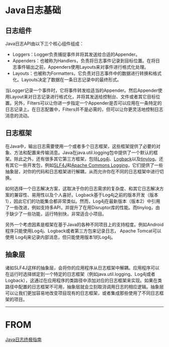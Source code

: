 # Java日志基础
## 日志组件  
Java日志API由以下三个核心组件组成：

* Loggers：Logger负责捕捉事件并将其发送给合适的Appender。
* Appenders：也被称为Handlers，负责将日志事件记录到目标位置。在将日志事件输出之前，Appenders使用Layouts来对事件进行格式化处理。
* Layouts：也被称为Formatters，它负责对日志事件中的数据进行转换和格式化。Layouts决定了数据在一条日志记录中的最终形式。  

当Logger记录一个事件时，它将事件转发给适当的Appender。然后Appender使用Layout来对日志记录进行格式化，并将其发送给控制台、文件或者其它目标位置。另外，Filters可以让你进一步指定一个Appender是否可以应用在一条特定的日志记录上。在日志配置中，Filters并不是必需的，但可以让你更灵活地控制日志消息的流动。  
## 日志框架  
在Java中，输出日志需要使用一个或者多个日志框架，这些框架提供了必要的对象、方法和配置来传输消息。Java在java.util.logging包中提供了一个默认的框架。除此之外，还有很多其它第三方框架，包括[Log4j](https://logging.apache.org/log4j/2.x/)、[Logback](https://logback.qos.ch/)以及[tinylog](http://www.tinylog.org/)。还有其它一些开发包，例如[SLF4J](https://www.slf4j.org/)和[Apache Commons Logging](http://commons.apache.org/proper/commons-logging/)，它们提供了一些抽象层，对你的代码和日志框架进行解耦，从而允许你在不同的日志框架中进行切换。

如何选择一个日志解决方案，这取决于你的日志需求的复杂度、和其它日志解决方案的兼容性、易用性以及个人喜好。Logback基于Log4j之前的版本开发（版本1），因此它们的功能集合都非常类似。然而，Log4j在最新版本（版本2）中引用了一些改进，例如支持多API，并提升了在用Disruptor库的性能。而tinylog，由于缺少了一些功能，运行特别快，非常适合小项目。

另外一个考虑因素是框架在基于Java的各种不同项目上的支持程度。例如Android程序只能使用Log4j、Logback或者第三方包来记录日志， Apache Tomcat可以使用
Log4j来记录内部消息，但只能使用版本1的Log4j。  
## 抽象层  

诸如SLF4J这样的抽象层，会将你的应用程序从日志框架中解耦。应用程序可以在运行时选择绑定到一个特定的日志框架（例如java.util.logging、Log4j或者Logback），这通过在应用程序的类路径中添加对应的日志框架来实现。如果在类路径中配置的日志框架不可用，抽象层就会立刻取消调用日志的相应逻辑。抽象层可以让我们更加容易地改变项目现有的日志框架，或者集成那些使用了不同日志框架的项目。  

---  
# FROM  
[Java日志终极指南](http://www.importnew.com/16331.html)
